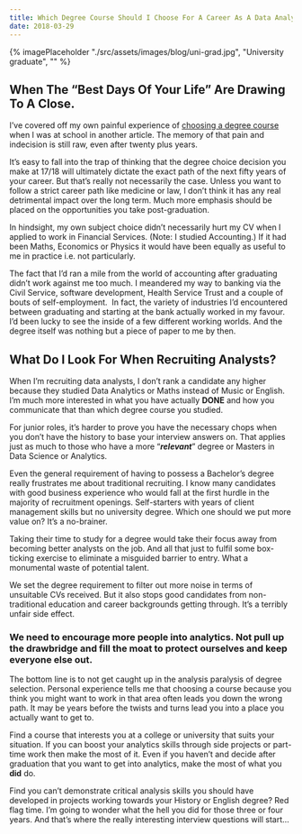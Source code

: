 ```yaml
---
title: Which Degree Course Should I Choose For A Career As A Data Analyst?
date: 2018-03-29
---
```

{% imagePlaceholder "./src/assets/images/blog/uni-grad.jpg", "University graduate", "" %}

## When The &#8220;Best Days Of Your Life&#8221; Are Drawing To A Close.

I’ve covered off my own painful experience of [choosing a degree course](/articles/should-i-feel-nervous-that-the-data-world-is-changing) when I was at school in another article. The memory of that pain and indecision is still raw, even after twenty plus years.

It’s easy to fall into the trap of thinking that the degree choice decision you make at 17/18 will ultimately dictate the exact path of the next fifty years of your career. But that’s really not necessarily the case. Unless you want to follow a strict career path like medicine or law, I don’t think it has any real detrimental impact over the long term. Much more emphasis should be placed on the opportunities you take post-graduation.

In hindsight, my own subject choice didn’t necessarily hurt my CV when I applied to work in Financial Services. (Note: I studied Accounting.) If it had been Maths, Economics or Physics it would have been equally as useful to me in practice i.e. not particularly.

The fact that I’d ran a mile from the world of accounting after graduating didn’t work against me too much. I meandered my way to banking via the Civil Service, software development, Health Service Trust and a couple of bouts of self-employment.  In fact, the variety of industries I’d encountered between graduating and starting at the bank actually worked in my favour. I’d been lucky to see the inside of a few different working worlds. And the degree itself was nothing but a piece of paper to me by then.

## What Do I Look For When Recruiting Analysts?

When I&#8217;m recruiting data analysts, I don’t rank a candidate any higher because they studied Data Analytics or Maths instead of Music or English. I’m much more interested in what you have actually **DONE** and how you communicate that than which degree course you studied.

For junior roles, it’s harder to prove you have the necessary chops when you don’t have the history to base your interview answers on. That applies just as much to those who have a more “_**relevant**_” degree or Masters in Data Science or Analytics.

Even the general requirement of having to possess a Bachelor’s degree really frustrates me about traditional recruiting. I know many candidates with good business experience who would fall at the first hurdle in the majority of recruitment openings. Self-starters with years of client management skills but no university degree. Which one should we put more value on? It&#8217;s a no-brainer.

Taking their time to study for a degree would take their focus away from becoming better analysts on the job. And all that just to fulfil some box-ticking exercise to eliminate a misguided barrier to entry. What a monumental waste of potential talent.

We set the degree requirement to filter out more noise in terms of unsuitable CVs received. But it also stops good candidates from non-traditional education and career backgrounds getting through. It&#8217;s a terribly unfair side effect.

### We need to encourage more people into analytics. Not pull up the drawbridge and fill the moat to protect ourselves and keep everyone else out.

The bottom line is to not get caught up in the analysis paralysis of degree selection. Personal experience tells me that choosing a course because you think you might want to work in that area often leads you down the wrong path. It may be years before the twists and turns lead you into a place you actually want to get to.

Find a course that interests you at a college or university that suits your situation. If you can boost your analytics skills through side projects or part-time work then make the most of it. Even if you haven’t and decide after graduation that you want to get into analytics, make the most of what you **did** do.

Find you can’t demonstrate critical analysis skills you should have developed in projects working towards your History or English degree? Red flag time. I’m going to wonder what the hell you did for those three or four years. And that’s where the really interesting interview questions will start…
